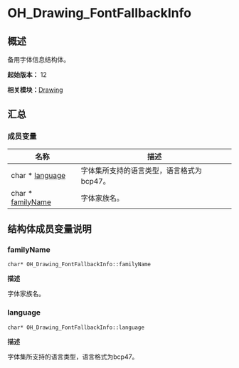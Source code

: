 # OH_Drawing_FontFallbackInfo


## 概述

备用字体信息结构体。

**起始版本：** 12

**相关模块：**[Drawing](_drawing.md)


## 汇总


### 成员变量

| 名称 | 描述 | 
| -------- | -------- |
| char \* [language](#language) | 字体集所支持的语言类型，语言格式为bcp47。  | 
| char \* [familyName](#familyname) | 字体家族名。  | 


## 结构体成员变量说明


### familyName

```
char* OH_Drawing_FontFallbackInfo::familyName
```
**描述**

字体家族名。


### language

```
char* OH_Drawing_FontFallbackInfo::language
```
**描述**

字体集所支持的语言类型，语言格式为bcp47。
